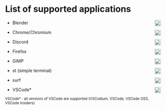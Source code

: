 # List of supported applications
<img style="float: right;" width=20 src="https://cdn.discordapp.com/app-assets/934099338374824007/934170435933859860.png">

- Blender

<img style="float: right;" width=20 src="https://cdn.discordapp.com/app-assets/934099338374824007/934107281371566080.png">

- Chrome/Chromium

<img style="float: right;" width=20 src="https://cdn.discordapp.com/app-assets/934099338374824007/934368006065246288.png">

- Discord

<img style="float: right;" width=20 src="https://cdn.discordapp.com/app-assets/934099338374824007/934107280767586334.png">

- Firefox

<img style="float: right;" width=20 src="https://cdn.discordapp.com/app-assets/934099338374824007/934171303961829406.png">

- GIMP
  
<img style="float: right;" width=20 src="https://cdn.discordapp.com/app-assets/934099338374824007/934171932373438504.png">

- st (simple terminal)
  
<img style="float: right;" width=20 src="https://cdn.discordapp.com/app-assets/934099338374824007/934171933182951524.png">

- surf

<img style="float: right;" width=20 src="https://cdn.discordapp.com/app-assets/934099338374824007/934368006870532106.png">

- VSCode\*

<sub>VSCode\* : all versions of VSCode are supported (VSCodium, VSCode, VSCode OSS, VSCode Insiders)</sub>
